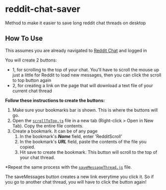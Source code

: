 # reddit-chat-saver

Method to make it easier to save long reddit chat threads on desktop

## How To Use

This assumes you are already navigated to [Reddit Chat](https://www.reddit.com/chat) and logged in

You will create 2 buttons:

- 1, for scrolling to the top of your chat. You'll have to scroll the mouse up just a little for Reddit to load new messages, then you can click the scroll to top button again
- 2, for creating a link on the page that will download a text file of your current chat thread

**Follow these instructions to create the buttons:**

1. Make sure your bookmarks bar is shown. This is where the buttons will go.
2. Open the [`scrollToTop.js`](https://github.com/brentonjackson/reddit-chat-saver/blob/master/scrollToTop.js) file in a new tab (Right-click > Open in New Tab). Copy the entire file contents.
3. Create a bookmark. It can be of any page
   1. In the bookmark's **_Name_** field, enter 'RedditScroll'
   2. In the bookmark's **_URL_** field, paste the contents of the file you copied.
   3. Hit save to create the bookmark. This button will scroll to the top of your chat thread.

\*Repeat the same process with the [`saveMessageThread.js`](https://github.com/brentonjackson/reddit-chat-saver/blob/master/saveMessageThread.js) file.

The saveMessages button creates a new link everytime you click it. So if you go to another chat thread, you will have to click the button again!
